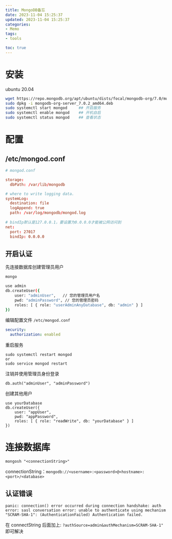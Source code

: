 ```yaml
---
title: MongoDB备忘
date: 2023-11-04 15:25:37
updated: 2023-11-04 15:25:37
categories:
- Memo
tags:
- tools

toc: true
---
```


# 安装

ubuntu 20.04

```bash
wget https://repo.mongodb.org/apt/ubuntu/dists/focal/mongodb-org/7.0/multiverse/binary-amd64/mongodb-org-server_7.0.2_amd64.deb
sudo dpkg -i mongodb-org-server_7.0.2_amd64.deb
sudo systemctl start mongod     ## 开启服务
sudo systemctl enable mongod    ## 开机自启
sudo systemctl status mongod    ## 查看状态
```

# 配置

## /etc/mongod.conf

```conf
# mongod.conf

storage:
  dbPath: /var/lib/mongodb

# where to write logging data.
systemLog:
  destination: file
  logAppend: true
  path: /var/log/mongodb/mongod.log
  
# bindIp默认是127.0.0.1，要设置为0.0.0.0才能被公网访问到
net:
  port: 27017
  bindIp: 0.0.0.0
```

## 开启认证

先连接数据库创建管理员用户

```bash
mongo
```

```bash
use admin
db.createUser({
    user: "adminUser",   // 您的管理员用户名
    pwd: "adminPassword", // 您的管理员密码
	roles: [ { role: "userAdminAnyDatabase", db: "admin" } ]
})
```

编辑配置文件 `/etc/mongod.conf`

```yaml
security:
  authorization: enabled
```

重启服务

```
sudo systemctl restart mongod
or
sudo service mongod restart
```

注销并使用管理员身份登录

```shell
db.auth("adminUser", "adminPassword")
```

创建其他用户

```shell
use yourDatabase
db.createUser({
    user: "appUser",
    pwd: "appPassword",
    roles: [ { role: "readWrite", db: "yourDatabase" } ]
})
```

# 连接数据库

```shell
mongosh "<connectionString>"
```

connectionString：`mongodb://<username>:<password>@<hostname>:<port>/<database>`

## 认证错误

`panic: connection() error occurred during connection handshake: auth error: sasl conversation error: unable to authenticate using mechanism "SCRAM-SHA-1": (AuthenticationFailed) Authentication failed.`

在 connectString 后面加上: `?authSource=admin&authMechanism=SCRAM-SHA-1"` 即可解决